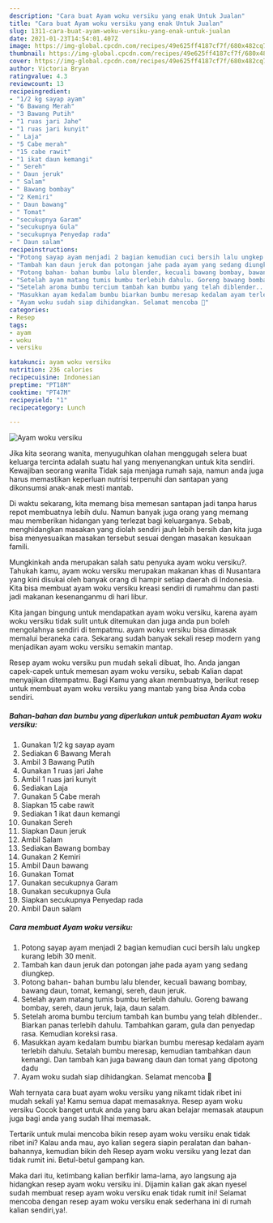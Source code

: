 ```yaml
---
description: "Cara buat Ayam woku versiku yang enak Untuk Jualan"
title: "Cara buat Ayam woku versiku yang enak Untuk Jualan"
slug: 1311-cara-buat-ayam-woku-versiku-yang-enak-untuk-jualan
date: 2021-01-23T14:54:01.407Z
image: https://img-global.cpcdn.com/recipes/49e625ff4187cf7f/680x482cq70/ayam-woku-versiku-foto-resep-utama.jpg
thumbnail: https://img-global.cpcdn.com/recipes/49e625ff4187cf7f/680x482cq70/ayam-woku-versiku-foto-resep-utama.jpg
cover: https://img-global.cpcdn.com/recipes/49e625ff4187cf7f/680x482cq70/ayam-woku-versiku-foto-resep-utama.jpg
author: Victoria Bryan
ratingvalue: 4.3
reviewcount: 13
recipeingredient:
- "1/2 kg sayap ayam"
- "6 Bawang Merah"
- "3 Bawang Putih"
- "1 ruas jari Jahe"
- "1 ruas jari kunyit"
- " Laja"
- "5 Cabe merah"
- "15 cabe rawit"
- "1 ikat daun kemangi"
- " Sereh"
- " Daun jeruk"
- " Salam"
- " Bawang bombay"
- "2 Kemiri"
- " Daun bawang"
- " Tomat"
- "secukupnya Garam"
- "secukupnya Gula"
- "secukupnya Penyedap rada"
- " Daun salam"
recipeinstructions:
- "Potong sayap ayam menjadi 2 bagian kemudian cuci bersih lalu ungkep kurang lebih 30 menit."
- "Tambah kan daun jeruk dan potongan jahe pada ayam yang sedang diungkep."
- "Potong bahan- bahan bumbu lalu blender, kecuali bawang bombay, bawang daun, tomat, kemangi, sereh, daun jeruk."
- "Setelah ayam matang tumis bumbu terlebih dahulu. Goreng bawang bombay, sereh, daun jeruk, laja, daun salam."
- "Setelah aroma bumbu tercium tambah kan bumbu yang telah diblender.. Biarkan panas terlebih dahulu. Tambahkan garam, gula dan penyedap rasa. Kemudian koreksi rasa."
- "Masukkan ayam kedalam bumbu biarkan bumbu meresap kedalam ayam terlebih dahulu. Setalah bumbu meresap, kemudian tambahkan daun kemangi. Dan tambah kan juga bawang daun dan tomat yang dipotong dadu"
- "Ayam woku sudah siap dihidangkan. Selamat mencoba 🥰"
categories:
- Resep
tags:
- ayam
- woku
- versiku

katakunci: ayam woku versiku 
nutrition: 236 calories
recipecuisine: Indonesian
preptime: "PT18M"
cooktime: "PT47M"
recipeyield: "1"
recipecategory: Lunch

---
```



![Ayam woku versiku](https://img-global.cpcdn.com/recipes/49e625ff4187cf7f/680x482cq70/ayam-woku-versiku-foto-resep-utama.jpg)

Jika kita seorang wanita, menyuguhkan olahan menggugah selera buat keluarga tercinta adalah suatu hal yang menyenangkan untuk kita sendiri. Kewajiban seorang  wanita Tidak saja menjaga rumah saja, namun anda juga harus memastikan keperluan nutrisi terpenuhi dan santapan yang dikonsumsi anak-anak mesti mantab.

Di waktu  sekarang, kita memang bisa memesan santapan jadi tanpa harus repot membuatnya lebih dulu. Namun banyak juga orang yang memang mau memberikan hidangan yang terlezat bagi keluarganya. Sebab, menghidangkan masakan yang diolah sendiri jauh lebih bersih dan kita juga bisa menyesuaikan masakan tersebut sesuai dengan masakan kesukaan famili. 



Mungkinkah anda merupakan salah satu penyuka ayam woku versiku?. Tahukah kamu, ayam woku versiku merupakan makanan khas di Nusantara yang kini disukai oleh banyak orang di hampir setiap daerah di Indonesia. Kita bisa membuat ayam woku versiku kreasi sendiri di rumahmu dan pasti jadi makanan kesenanganmu di hari libur.

Kita jangan bingung untuk mendapatkan ayam woku versiku, karena ayam woku versiku tidak sulit untuk ditemukan dan juga anda pun boleh mengolahnya sendiri di tempatmu. ayam woku versiku bisa dimasak memalui beraneka cara. Sekarang sudah banyak sekali resep modern yang menjadikan ayam woku versiku semakin mantap.

Resep ayam woku versiku pun mudah sekali dibuat, lho. Anda jangan capek-capek untuk memesan ayam woku versiku, sebab Kalian dapat menyajikan ditempatmu. Bagi Kamu yang akan membuatnya, berikut resep untuk membuat ayam woku versiku yang mantab yang bisa Anda coba sendiri.

<!--inarticleads1-->

##### Bahan-bahan dan bumbu yang diperlukan untuk pembuatan Ayam woku versiku:

1. Gunakan 1/2 kg sayap ayam
1. Sediakan 6 Bawang Merah
1. Ambil 3 Bawang Putih
1. Gunakan 1 ruas jari Jahe
1. Ambil 1 ruas jari kunyit
1. Sediakan  Laja
1. Gunakan 5 Cabe merah
1. Siapkan 15 cabe rawit
1. Sediakan 1 ikat daun kemangi
1. Gunakan  Sereh
1. Siapkan  Daun jeruk
1. Ambil  Salam
1. Sediakan  Bawang bombay
1. Gunakan 2 Kemiri
1. Ambil  Daun bawang
1. Gunakan  Tomat
1. Gunakan secukupnya Garam
1. Gunakan secukupnya Gula
1. Siapkan secukupnya Penyedap rada
1. Ambil  Daun salam




<!--inarticleads2-->

##### Cara membuat Ayam woku versiku:

1. Potong sayap ayam menjadi 2 bagian kemudian cuci bersih lalu ungkep kurang lebih 30 menit.
1. Tambah kan daun jeruk dan potongan jahe pada ayam yang sedang diungkep.
1. Potong bahan- bahan bumbu lalu blender, kecuali bawang bombay, bawang daun, tomat, kemangi, sereh, daun jeruk.
1. Setelah ayam matang tumis bumbu terlebih dahulu. Goreng bawang bombay, sereh, daun jeruk, laja, daun salam.
1. Setelah aroma bumbu tercium tambah kan bumbu yang telah diblender.. Biarkan panas terlebih dahulu. Tambahkan garam, gula dan penyedap rasa. Kemudian koreksi rasa.
1. Masukkan ayam kedalam bumbu biarkan bumbu meresap kedalam ayam terlebih dahulu. Setalah bumbu meresap, kemudian tambahkan daun kemangi. Dan tambah kan juga bawang daun dan tomat yang dipotong dadu
1. Ayam woku sudah siap dihidangkan. Selamat mencoba 🥰




Wah ternyata cara buat ayam woku versiku yang nikamt tidak ribet ini mudah sekali ya! Kamu semua dapat memasaknya. Resep ayam woku versiku Cocok banget untuk anda yang baru akan belajar memasak ataupun juga bagi anda yang sudah lihai memasak.

Tertarik untuk mulai mencoba bikin resep ayam woku versiku enak tidak ribet ini? Kalau anda mau, ayo kalian segera siapin peralatan dan bahan-bahannya, kemudian bikin deh Resep ayam woku versiku yang lezat dan tidak rumit ini. Betul-betul gampang kan. 

Maka dari itu, ketimbang kalian berfikir lama-lama, ayo langsung aja hidangkan resep ayam woku versiku ini. Dijamin kalian gak akan nyesel sudah membuat resep ayam woku versiku enak tidak rumit ini! Selamat mencoba dengan resep ayam woku versiku enak sederhana ini di rumah kalian sendiri,ya!.

